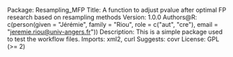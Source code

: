 Package: Resampling_MFP
Title: A function to adjust pvalue after optimal FP research based on resampling methods
Version: 1.0.0
Authors@R: 
    c(person(given = "Jérémie",
             family = "Riou",
             role = c("aut", "cre"),
             email = "jeremie.riou@univ-angers.fr"))
Description: This is a simple package used to test the workflow files.
Imports: xml2, curl
Suggests: covr
License: GPL (>= 2)
